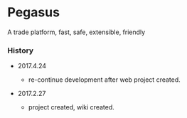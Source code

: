 # Pegasus

A trade platform, fast, safe, extensible, friendly

### History

* 2017.4.24
    - re-continue development after web project created.

* 2017.2.27
    - project created, wiki created.
